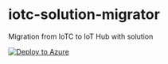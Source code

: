 # iotc-solution-migrator
Migration from IoTC to IoT Hub with solution


[![Deploy to Azure](https://aka.ms/deploytoazurebutton)](https://portal.azure.com/#create/Microsoft.Template/uri/https%3A%2F%2Fraw.githubusercontent.com%2Fiot-for-all%2Fiotc-solution-migrator%2Fmain%2Fdeployments%2Fbiceps%2Fmain.bicep%3Ftoken%3DGHSAT0AAAAAABVMCL2JGZVGGZQDB2YVW3YUY2OZLKA)
